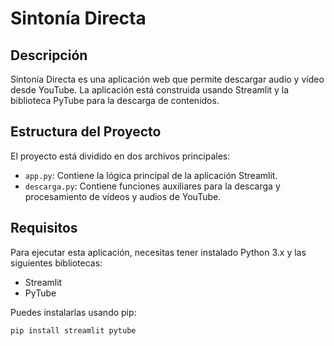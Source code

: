 # Sintonía Directa

## Descripción

Sintonía Directa es una aplicación web que permite descargar audio y vídeo desde YouTube. La aplicación está construida usando Streamlit y la biblioteca PyTube para la descarga de contenidos.

## Estructura del Proyecto

El proyecto está dividido en dos archivos principales:

- `app.py`: Contiene la lógica principal de la aplicación Streamlit.
- `descarga.py`: Contiene funciones auxiliares para la descarga y procesamiento de vídeos y audios de YouTube.

## Requisitos

Para ejecutar esta aplicación, necesitas tener instalado Python 3.x y las siguientes bibliotecas:

- Streamlit
- PyTube

Puedes instalarlas usando pip:

```bash
pip install streamlit pytube
